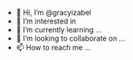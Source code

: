 - 👋 Hi, I’m @gracyizabel
- 👀 I’m interested in 
- 🌱 I’m currently learning ...
- 💞️ I’m looking to collaborate on ...
- 📫 How to reach me ...

<!---
gracyizabel/gracyizabel is a ✨ special ✨ repository because its `README.md` (this file) appears on your GitHub profile.
You can click the Preview link to take a look at your changes.
--->
